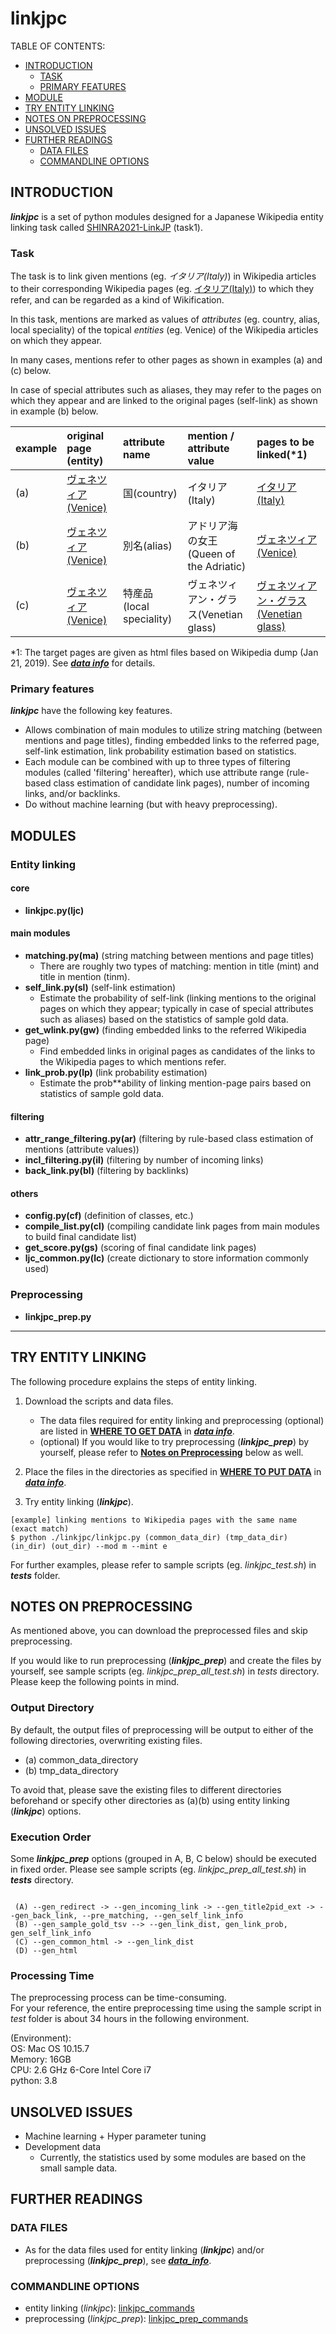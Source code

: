 # linkjpc

TABLE OF CONTENTS:
- [INTRODUCTION](#introduction)
  - [TASK](#task)
  - [PRIMARY FEATURES](#primary-features) 
- [MODULE](#modules)
- [TRY ENTITY LINKING](#try-entity-linking)
- [NOTES ON PREPROCESSING](#notes-on-preprocessing)
- [UNSOLVED ISSUES](#unsolved-issues)
- [FURTHER READINGS](#further-readings)
  - [DATA FILES](#data-files)
  - [COMMANDLINE OPTIONS](#commandline-options)

## INTRODUCTION

**_linkjpc_** is a set of python modules designed for a Japanese Wikipedia entity linking task called [SHINRA2021-LinkJP](http://shinra-project.info/shinra2021linkjp/) (task1).

### Task

The task is to link given mentions (eg. _イタリア(Italy)_) in Wikipedia articles to their corresponding Wikipedia pages (eg. [イタリア(Italy)](https://ja.wikipedia.org/wiki/%E3%82%A4%E3%82%BF%E3%83%AA%E3%82%A2)) to which they refer, and can be regarded as a kind of Wikification. 

In this task, mentions are marked as values of _attributes_ (eg. country, alias, local speciality) of the topical _entities_ (eg. Venice) of the Wikipedia articles on which they appear. 

In many cases, mentions refer to other pages as shown in examples (a) and (c) below.

In case of special attributes such as aliases, they may refer to the pages on which they appear and are linked to the original pages (self-link) as shown in example (b) below.

example |original page (entity) | attribute name|mention / attribute value | pages to be linked(*1)
:----------------|:------|:---------------|:---------|:----
(a) |[ヴェネツィア(Venice)](https://ja.wikipedia.org/wiki/?curid=30053) | 国(country) | イタリア(Italy) |[イタリア(Italy)](https://ja.wikipedia.org/wiki/%E3%82%A4%E3%82%BF%E3%83%AA%E3%82%A2) 
(b) |[ヴェネツィア(Venice)](https://ja.wikipedia.org/wiki/%E3%83%B4%E3%82%A7%E3%83%8D%E3%83%84%E3%82%A3%E3%82%A2) | 別名(alias) | アドリア海の女王(Queen of the Adriatic) |[ヴェネツィア(Venice)](https://ja.wikipedia.org/wiki/%E3%83%B4%E3%82%A7%E3%83%8D%E3%83%84%E3%82%A3%E3%82%A2)
(c) |[ヴェネツィア(Venice)](https://ja.wikipedia.org/wiki/%E3%83%B4%E3%82%A7%E3%83%8D%E3%83%84%E3%82%A3%E3%82%A2) | 特産品(local speciality) | ヴェネツィアン・グラス(Venetian glass) |[ヴェネツィアン・グラス(Venetian glass)](https://ja.wikipedia.org/wiki/%E3%83%B4%E3%82%A7%E3%83%8D%E3%83%84%E3%82%A3%E3%82%A2%E3%83%B3%E3%83%BB%E3%82%B0%E3%83%A9%E3%82%B9)

*1: The target pages are given as html files based on Wikipedia dump (Jan 21, 2019). See **_[data info](https://github.com/nomotom/linkjpc/blob/master/docs/data_info.md)_**  for details.

### Primary features 

**_linkjpc_** have the following key features. 

- Allows combination of main modules to utilize string matching (between mentions and page titles), finding embedded links to the referred page, self-link estimation, link probability estimation based on statistics.
- Each module can be combined with up to three types of filtering modules (called 'filtering' hereafter), which use attribute range (rule-based class estimation of candidate link pages), number of incoming links,
and/or backlinks.
- Do without machine learning (but with heavy preprocessing).

## MODULES
### Entity linking
#### core
- **linkjpc.py(ljc)**
#### main modules
- **matching.py(ma)** (string matching between mentions and page titles)
   - There are roughly two types of matching: mention in title (mint) and title in mention (tinm). 
- **self_link.py(sl)** (self-link estimation)
   - Estimate the probability of self-link (linking mentions to the original pages on which they appear; typically in case of special attributes such as aliases) based on the statistics of sample gold data.
- **get_wlink.py(gw)** (finding embedded links to the referred Wikipedia page)
   - Find embedded links in original pages as candidates of the links to the Wikipedia pages to which mentions refer.
- **link_prob.py(lp)** (link probability estimation)
   - Estimate the prob**ability of linking mention-page pairs based on statistics of sample gold data.

#### filtering 
- **attr_range_filtering.py(ar)** (filtering by rule-based class estimation of mentions (attribute values))
- **incl_filtering.py(il)** (filtering by number of incoming links)
- **back_link.py(bl)** (filtering by backlinks)

#### others
- **config.py(cf)** (definition of classes, etc.)
- **compile_list.py(cl)** (compiling candidate link pages from main modules to build final candidate list)
- **get_score.py(gs)** (scoring of final candidate link pages)
- **ljc_common.py(lc)** (create dictionary to store information commonly used)

### Preprocessing
- **linkjpc_prep.py**

-----------------

## TRY ENTITY LINKING

The following procedure explains the steps of entity linking. 

1) Download the scripts and data files. 
   - The data files required for entity linking and preprocessing (optional) are listed in **[WHERE TO GET DATA](https://github.com/nomotom/linkjpc/blob/master/docs/data_info.md#where-to-get-data)** in **_[data info](https://github.com/nomotom/linkjpc/blob/master/docs/data_info.md#data-description)_**.  
   - (optional) If you would like to try preprocessing (**_linkjpc_prep_**) by yourself, please refer to **[Notes on Preprocessing](#notes-on-preprocessing)** below as well.

2) Place the files in the directories as specified in **[WHERE TO PUT DATA](https://github.com/nomotom/linkjpc/blob/master/docs/data_info.md#where-to-put-data)** in **_[data info](https://github.com/nomotom/linkjpc/blob/master/docs/data_info.md)_**.  

3) Try entity linking (**_linkjpc_**). 

```
[example] linking mentions to Wikipedia pages with the same name (exact match)
$ python ./linkjpc/linkjpc.py (common_data_dir) (tmp_data_dir) (in_dir) (out_dir) --mod m --mint e

```
  For further examples, please refer to sample scripts (eg. _linkjpc_test.sh_) in  **_tests_** folder.

## NOTES ON PREPROCESSING

As mentioned above, you can download the preprocessed files and skip preprocessing.

If you would like to run preprocessing (**_linkjpc_prep_**) and create the files by yourself, see sample scripts (eg. _linkjpc_prep_all_test.sh_) in _tests_ directory.
Please keep the following points in mind.  

### Output Directory

By default, the output files of preprocessing will be output to either of the following directories, overwriting existing files.
- (a) common_data_directory
- (b) tmp_data_directory

To avoid that, please save the existing files to different directories beforehand or specify other directories as (a)(b) using entity linking (**_linkjpc_**) options.

### Execution Order

Some _**linkjpc_prep**_ options (grouped in A, B, C below) should be executed in fixed order. Please see sample 
scripts (eg. _linkjpc_prep_all_test.sh_) in **_tests_** directory.
```

 (A) --gen_redirect -> --gen_incoming_link -> --gen_title2pid_ext -> --gen_back_link, --pre_matching, --gen_self_link_info 
 (B) --gen_sample_gold_tsv --> --gen_link_dist, gen_link_prob, gen_self_link_info
 (C) --gen_common_html -> --gen_link_dist
 (D) --gen_html
```
### Processing Time

The preprocessing process can be time-consuming.  
For your reference, the entire preprocessing time using the sample script in _test_ folder is about 34 hours in the following environment.

(Environment):  
OS: Mac OS 10.15.7  
Memory: 16GB  
CPU: 2.6 GHz 6-Core Intel Core i7  
python: 3.8 

## UNSOLVED ISSUES

- Machine learning + Hyper parameter tuning
- Development data
  - Currently, the statistics used by some modules are based on the small sample data.

## FURTHER READINGS
### DATA FILES
  - As for the data files used for entity linking (**_linkjpc_**) and/or preprocessing (**_linkjpc_prep_**), see _**[data_info](https://github.com/nomotom/linkjpc/blob/master/docs/data_info.md#data-description)**_.

### COMMANDLINE OPTIONS
  - entity linking (_linkjpc_):  [linkjpc_commands](https://github.com/nomotom/linkjpc/blob/master/docs/linkjpc_commands)
  - preprocessing (_linkjpc_prep_):  [linkjpc_prep_commands](https://github.com/nomotom/linkjpc/blob/master/docs/linkjpc_prep_commands)
 